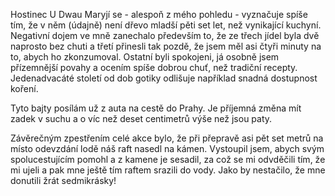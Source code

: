 <!-- dcterms:identifier = riderweblog#173 -->
<!-- dcterms:title = Domů! -->
<!-- dcterms:abstract = Zpátky do civilizace -->
<!-- np9:categoryId = 1 -->
<!-- x4w:category = Koně -->
<!-- np9:authorId = 1 -->
<!-- np9:authorEmail = michal.valasek@altairis.cz -->
<!-- dcterms:creator = Michal Altair Valášek -->
<!-- dcterms:created = 2004-09-05T18:48:13.737+02:00 -->
<!-- dcterms:dateAccepted = 2004-09-05T18:48:13.737+02:00 -->

Hostinec U Dwau Maryjí se - alespoň z mého pohledu - vyznačuje spíše tím, že v něm (údajně) není dřevo mladší pěti set let, než vynikající kuchyní. Negativní dojem ve mně zanechalo především to, že ze třech jídel byla dvě naprosto bez chuti a třetí přinesli tak pozdě, že jsem měl asi čtyři minuty na to, abych ho zkonzumoval. Ostatní byli spokojeni, já osobně jsem přízemnější povahy a ocením spíše dobrou chuť, než tradiční recepty. Jedenadvacáté století od dob gotiky odlišuje například snadná dostupnost koření.

Tyto bajty posílám už z auta na cestě do Prahy. Je příjemná změna mít zadek v suchu a o víc než deset centimetrů výše než jsou paty.

Závěrečným zpestřením celé akce bylo, že při přepravě asi pět set metrů na místo odevzdání lodě náš raft nasedl na kámen. Vystoupil jsem, abych svým spolucestujícím pomohl a z kamene je sesadil, za což se mi odvděčili tím, že mi ujeli a pak mne ještě tím raftem srazili do vody. Jako by nestačilo, že mne donutili žrát sedmikrásky!